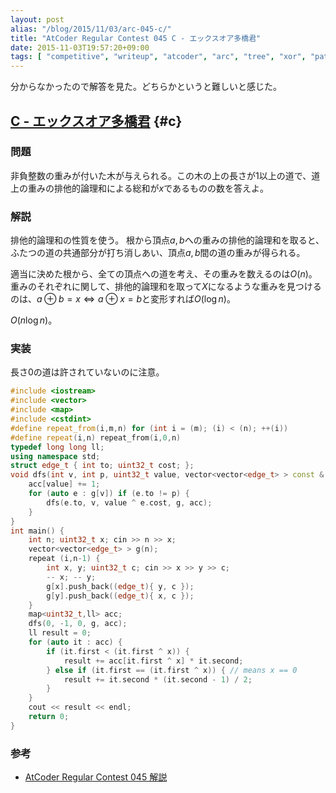 ```yaml
---
layout: post
alias: "/blog/2015/11/03/arc-045-c/"
title: "AtCoder Regular Contest 045 C - エックスオア多橋君"
date: 2015-11-03T19:57:20+09:00
tags: [ "competitive", "writeup", "atcoder", "arc", "tree", "xor", "path", "dfs" ]
---
```


分からなかったので解答を見た。どちらかというと難しいと感じた。

<!-- more -->

## [C - エックスオア多橋君](https://beta.atcoder.jp/contests/arc045/tasks/arc045_c) {#c}

### 問題

非負整数の重みが付いた木が与えられる。この木の上の長さが$1$以上の道で、道上の重みの排他的論理和による総和が$x$であるものの数を答えよ。

### 解説

排他的論理和の性質を使う。
根から頂点$a,b$への重みの排他的論理和を取ると、ふたつの道の共通部分が打ち消しあい、頂点$a,b$間の道の重みが得られる。

適当に決めた根から、全ての頂点への道を考え、その重みを数えるのは$O(n)$。
重みのそれぞれに関して、排他的論理和を取って$X$になるような重みを見つけるのは、$a \oplus b = x \iff a \oplus x = b$と変形すれば$O(\log n)$。

$O(n \log n)$。

### 実装

長さ$0$の道は許されていないのに注意。

``` c++
#include <iostream>
#include <vector>
#include <map>
#include <cstdint>
#define repeat_from(i,m,n) for (int i = (m); (i) < (n); ++(i))
#define repeat(i,n) repeat_from(i,0,n)
typedef long long ll;
using namespace std;
struct edge_t { int to; uint32_t cost; };
void dfs(int v, int p, uint32_t value, vector<vector<edge_t> > const & g, map<uint32_t,ll> & acc) {
    acc[value] += 1;
    for (auto e : g[v]) if (e.to != p) {
        dfs(e.to, v, value ^ e.cost, g, acc);
    }
}
int main() {
    int n; uint32_t x; cin >> n >> x;
    vector<vector<edge_t> > g(n);
    repeat (i,n-1) {
        int x, y; uint32_t c; cin >> x >> y >> c;
        -- x; -- y;
        g[x].push_back((edge_t){ y, c });
        g[y].push_back((edge_t){ x, c });
    }
    map<uint32_t,ll> acc;
    dfs(0, -1, 0, g, acc);
    ll result = 0;
    for (auto it : acc) {
        if (it.first < (it.first ^ x)) {
            result += acc[it.first ^ x] * it.second;
        } else if (it.first == (it.first ^ x)) { // means x == 0
            result += it.second * (it.second - 1) / 2;
        }
    }
    cout << result << endl;
    return 0;
}
```

### 参考

-   [AtCoder Regular Contest 045 解説](http://www.slideshare.net/chokudai/arc045)
